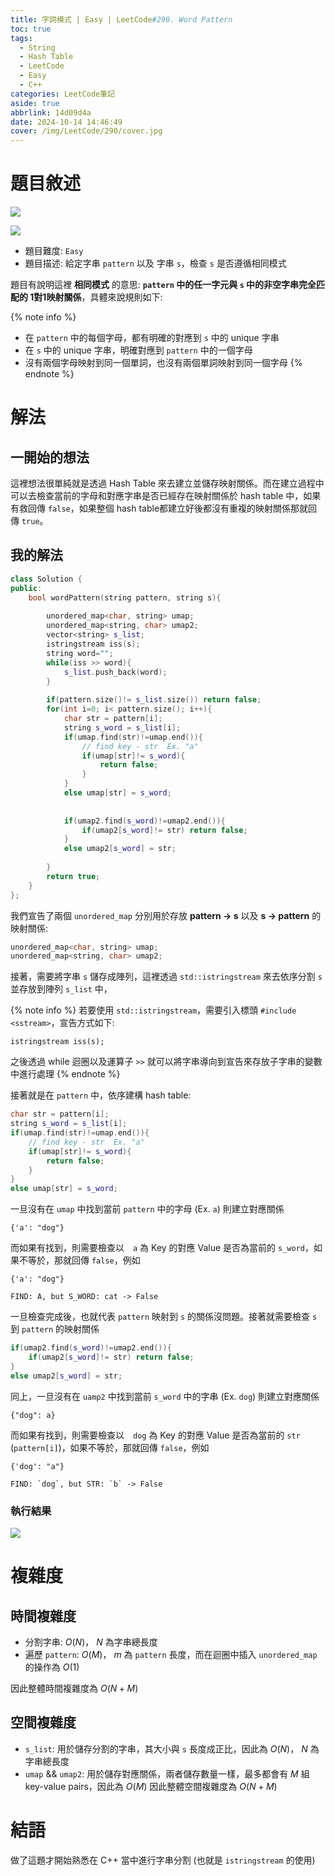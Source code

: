 ```yaml
---
title: 字詞模式 | Easy | LeetCode#290. Word Pattern
toc: true
tags:
  - String
  - Hash Table
  - LeetCode
  - Easy
  - C++
categories: LeetCode筆記
aside: true
abbrlink: 14d09d4a
date: 2024-10-14 14:46:49
cover: /img/LeetCode/290/cover.jpg
---
```


# 題目敘述

![](/img/LeetCode/290/question1.jpeg)

![](/img/LeetCode/290/question2.jpeg)

- 題目難度: `Easy`
- 題目描述: 給定字串 `pattern` 以及 字串 `s`，檢查 `s` 是否遵循相同模式

題目有說明這裡 **相同模式** 的意思: **`pattern` 中的任一字元與 `s` 中的非空字串完全匹配的 1對1映射關係**，具體來說規則如下:

{% note info %}
- 在 `pattern` 中的每個字母，都有明確的對應到 `s` 中的 unique 字串
- 在 `s` 中的 unique 字串，明確對應到 `pattern` 中的一個字母
- 沒有兩個字母映射到同一個單詞，也沒有兩個單詞映射到同一個字母
{% endnote %}


# 解法

## 一開始的想法

這裡想法很單純就是透過 Hash Table 來去建立並儲存映射關係。而在建立過程中可以去檢查當前的字母和對應字串是否已經存在映射關係於 hash table 中，如果有救回傳 `false`，如果整個 hash table都建立好後都沒有重複的映射關係那就回傳 `true`。

## 我的解法

```cpp
class Solution {
public:
    bool wordPattern(string pattern, string s){
    
        unordered_map<char, string> umap;
        unordered_map<string, char> umap2;
        vector<string> s_list;
        istringstream iss(s);
        string word="";
        while(iss >> word){
            s_list.push_back(word);
        }
        
        if(pattern.size()!= s_list.size()) return false;
        for(int i=0; i< pattern.size(); i++){
            char str = pattern[i];
            string s_word = s_list[i];
            if(umap.find(str)!=umap.end()){
                // find key - str  Ex. "a"
                if(umap[str]!= s_word){
                    return false;
                }
            }
            else umap[str] = s_word;
            
            
            if(umap2.find(s_word)!=umap2.end()){
                if(umap2[s_word]!= str) return false;
            }
            else umap2[s_word] = str;
            
        }
        return true;
    }
};
```
我們宣告了兩個 `unordered_map` 分別用於存放 **pattern -> s** 以及 **s -> pattern** 的映射關係:

```cpp
unordered_map<char, string> umap;
unordered_map<string, char> umap2;
```

接著，需要將字串 `s` 儲存成陣列，這裡透過 `std::istringstream` 來去依序分割 `s` 並存放到陣列 `s_list` 中，

{% note info %}
若要使用 `std::istringstream`，需要引入標頭 `#include <sstream>`，宣告方式如下:
```
istringstream iss(s);
```
之後透過 while 迴圈以及運算子 `>>` 就可以將字串導向到宣告來存放子字串的變數中進行處理
{% endnote %}

接著就是在 `pattern` 中，依序建構 hash table:
```cpp
char str = pattern[i];
string s_word = s_list[i];
if(umap.find(str)!=umap.end()){
    // find key - str  Ex. "a"
    if(umap[str]!= s_word){
        return false;
    }
}
else umap[str] = s_word;
```

一旦沒有在 `umap` 中找到當前 `pattern` 中的字母 (Ex. `a`) 則建立對應關係

```
{'a': "dog"}
```

而如果有找到，則需要檢查以　`a` 為 Key 的對應 Value 是否為當前的 `s_word`，如果不等於，那就回傳 `false`，例如

```
{'a': "dog"}

FIND: A, but S_WORD: cat -> False
```

一旦檢查完成後，也就代表 `pattern` 映射到 `s` 的關係沒問題。接著就需要檢查 `s` 到 `pattern` 的映射關係

```cpp
if(umap2.find(s_word)!=umap2.end()){
    if(umap2[s_word]!= str) return false;
}
else umap2[s_word] = str;
```

同上，一旦沒有在 `uamp2` 中找到當前 `s_word` 中的字串 (Ex. `dog`) 則建立對應關係

```
{"dog": a}
```
而如果有找到，則需要檢查以　`dog` 為 Key 的對應 Value 是否為當前的 `str` (`pattern[i]`)，如果不等於，那就回傳 `false`，例如

```
{'dog': "a"}

FIND: `dog`, but STR: `b` -> False
```

### 執行結果

![](/img/LeetCode/290/result.jpeg)

# 複雜度

## 時間複雜度
- 分割字串: $O(N)$， $N$ 為字串總長度
- 遍歷 `pattern`: $O(M)$， $m$ 為 `pattern` 長度，而在迴圈中插入 `unordered_map` 的操作為 $O(1)$

因此整體時間複雜度為 $O(N+M)$

## 空間複雜度
- `s_list`: 用於儲存分割的字串，其大小與 `s` 長度成正比，因此為 $O(N)$， $N$ 為字串總長度
- `umap` && `umap2`: 用於儲存對應關係，兩者儲存數量一樣，最多都會有 $M$ 組 key-value pairs，因此為 $O(M)$
因此整體空間複雜度為 $O(N+M)$

# 結語
做了這題才開始熟悉在 C++ 當中進行字串分割 (也就是 `istringstream` 的使用)